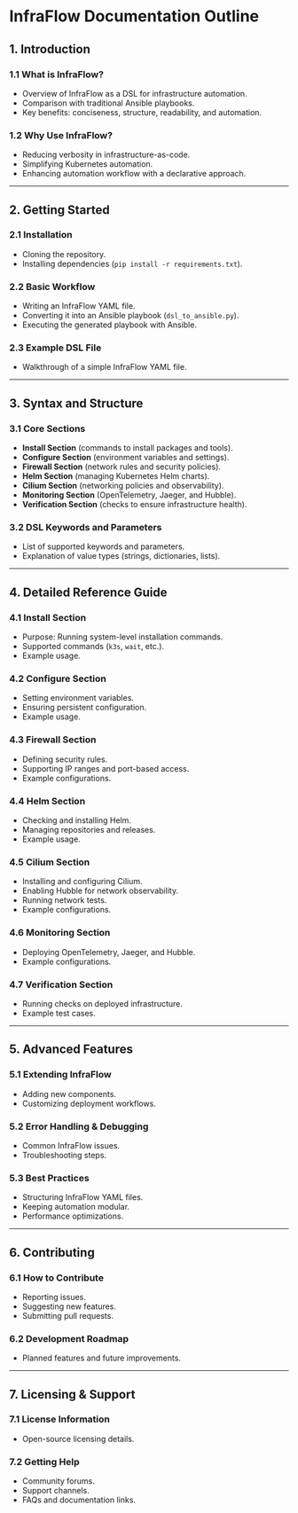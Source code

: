 # InfraFlow Documentation Outline

## 1. Introduction
### 1.1 What is InfraFlow?
- Overview of InfraFlow as a DSL for infrastructure automation.
- Comparison with traditional Ansible playbooks.
- Key benefits: conciseness, structure, readability, and automation.

### 1.2 Why Use InfraFlow?
- Reducing verbosity in infrastructure-as-code.
- Simplifying Kubernetes automation.
- Enhancing automation workflow with a declarative approach.

---

## 2. Getting Started
### 2.1 Installation
- Cloning the repository.
- Installing dependencies (`pip install -r requirements.txt`).

### 2.2 Basic Workflow
- Writing an InfraFlow YAML file.
- Converting it into an Ansible playbook (`dsl_to_ansible.py`).
- Executing the generated playbook with Ansible.

### 2.3 Example DSL File
- Walkthrough of a simple InfraFlow YAML file.

---

## 3. Syntax and Structure
### 3.1 Core Sections
- **Install Section** (commands to install packages and tools).
- **Configure Section** (environment variables and settings).
- **Firewall Section** (network rules and security policies).
- **Helm Section** (managing Kubernetes Helm charts).
- **Cilium Section** (networking policies and observability).
- **Monitoring Section** (OpenTelemetry, Jaeger, and Hubble).
- **Verification Section** (checks to ensure infrastructure health).

### 3.2 DSL Keywords and Parameters
- List of supported keywords and parameters.
- Explanation of value types (strings, dictionaries, lists).

---

## 4. Detailed Reference Guide
### 4.1 Install Section
- Purpose: Running system-level installation commands.
- Supported commands (`k3s`, `wait`, etc.).
- Example usage.

### 4.2 Configure Section
- Setting environment variables.
- Ensuring persistent configuration.
- Example usage.

### 4.3 Firewall Section
- Defining security rules.
- Supporting IP ranges and port-based access.
- Example configurations.

### 4.4 Helm Section
- Checking and installing Helm.
- Managing repositories and releases.
- Example usage.

### 4.5 Cilium Section
- Installing and configuring Cilium.
- Enabling Hubble for network observability.
- Running network tests.
- Example configurations.

### 4.6 Monitoring Section
- Deploying OpenTelemetry, Jaeger, and Hubble.
- Example configurations.

### 4.7 Verification Section
- Running checks on deployed infrastructure.
- Example test cases.

---

## 5. Advanced Features
### 5.1 Extending InfraFlow
- Adding new components.
- Customizing deployment workflows.

### 5.2 Error Handling & Debugging
- Common InfraFlow issues.
- Troubleshooting steps.

### 5.3 Best Practices
- Structuring InfraFlow YAML files.
- Keeping automation modular.
- Performance optimizations.

---

## 6. Contributing
### 6.1 How to Contribute
- Reporting issues.
- Suggesting new features.
- Submitting pull requests.

### 6.2 Development Roadmap
- Planned features and future improvements.

---

## 7. Licensing & Support
### 7.1 License Information
- Open-source licensing details.

### 7.2 Getting Help
- Community forums.
- Support channels.
- FAQs and documentation links.
